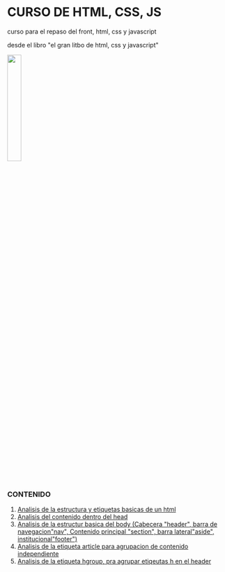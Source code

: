 # CURSO DE HTML, CSS, JS
curso para el repaso del front, html, css y javascript

desde el libro "el gran litbo de html, css y javascript"

<img src="https://www.wallpapertip.com/wmimgs/31-312238_html-css-javascript-transparent.png" width= 25%>


### CONTENIDO
1. [Analisis de la estructura y etiquetas basicas de un html](https://github.com/juanpablommm/CURSO-HTML-CSS-JS/tree/develop/estructura-basica)
2. [Analisis del contenido dentro del head](https://github.com/juanpablommm/CURSO-HTML-CSS-JS/tree/develop/encabezado)
3. [Analisis de la estructur basica del body (Cabecera "header", barra de navegacion"nav", Contenido principal "section", barra lateral"aside", institucional"footer")](https://github.com/juanpablommm/CURSO-HTML-CSS-JS/tree/develop/estructura-basica-body)
4. [Analisis de la etiqueta article para agrupacion de contenido independiente](https://github.com/juanpablommm/CURSO-HTML-CSS-JS/tree/develop/article)
5. [Analisis de la etiqueta hgroup, pra agrupar etiqeutas h en el header](https://github.com/juanpablommm/CURSO-HTML-CSS-JS/tree/develop/hgroup)